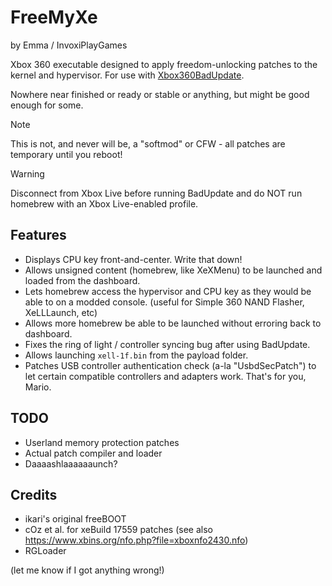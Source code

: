 # FreeMyXe

by Emma / InvoxiPlayGames

Xbox 360 executable designed to apply freedom-unlocking patches to the kernel
and hypervisor. For use with
[Xbox360BadUpdate](https://github.com/grimdoomer/Xbox360BadUpdate).

Nowhere near finished or ready or stable or anything, but might be good enough
for some.

> [!NOTE]
> This is not, and never will be, a "softmod" or CFW - all patches are temporary
> until you reboot!

> [!WARNING] 
> Disconnect from Xbox Live before running BadUpdate and do NOT run homebrew
> with an Xbox Live-enabled profile.

## Features

* Displays CPU key front-and-center. Write that down!
* Allows unsigned content (homebrew, like XeXMenu) to be launched and loaded
  from the dashboard.
* Lets homebrew access the hypervisor and CPU key as they would be able to on
  a modded console. (useful for Simple 360 NAND Flasher, XeLLLaunch, etc)
* Allows more homebrew be able to be launched without erroring back to
  dashboard.
* Fixes the ring of light / controller syncing bug after using BadUpdate.
* Allows launching `xell-1f.bin` from the payload folder.
* Patches USB controller authentication check (a-la "UsbdSecPatch") to let
  certain compatible controllers and adapters work. That's for you, Mario.

## TODO

* Userland memory protection patches
* Actual patch compiler and loader
* Daaaashlaaaaaaunch?

## Credits

* ikari's original freeBOOT
* cOz et al. for xeBuild 17559 patches
  (see also https://www.xbins.org/nfo.php?file=xboxnfo2430.nfo)
* RGLoader 

(let me know if I got anything wrong!)
